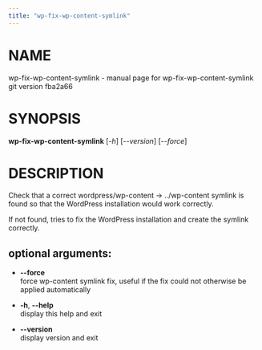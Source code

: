 ```yaml
---
title: "wp-fix-wp-content-symlink"
---
```



# NAME

wp-fix-wp-content-symlink - manual page for wp-fix-wp-content-symlink
git version fba2a66

# SYNOPSIS

**wp-fix-wp-content-symlink** \[*-h*\] \[*--version*\] \[*--force*\]

# DESCRIPTION

Check that a correct wordpress/wp-content -\> ../wp-content symlink is
found so that the WordPress installation would work correctly.

If not found, tries to fix the WordPress installation and create the
symlink correctly.

## optional arguments:

  - **--force**  
    force wp-content symlink fix, useful if the fix could not otherwise
    be applied automatically

  - **-h**, **--help**  
    display this help and exit

  - **--version**  
    display version and exit
